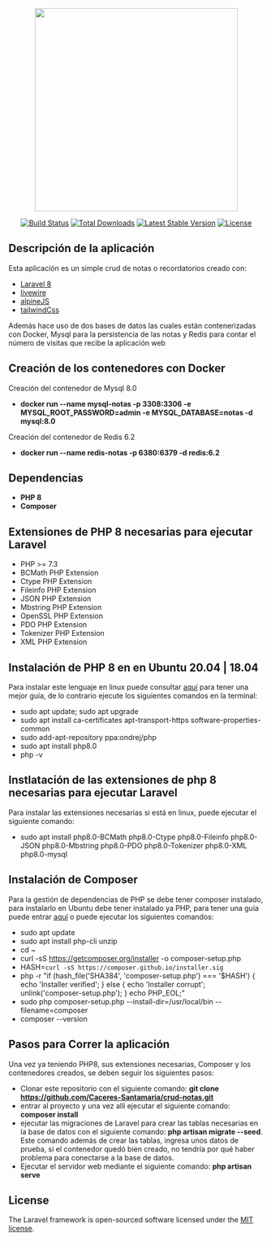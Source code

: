 <p align="center"><a href="https://laravel.com" target="_blank"><img src="https://raw.githubusercontent.com/laravel/art/master/logo-lockup/5%20SVG/2%20CMYK/1%20Full%20Color/laravel-logolockup-cmyk-red.svg" width="400"></a></p>

<p align="center">
<a href="https://travis-ci.org/laravel/framework"><img src="https://travis-ci.org/laravel/framework.svg" alt="Build Status"></a>
<a href="https://packagist.org/packages/laravel/framework"><img src="https://img.shields.io/packagist/dt/laravel/framework" alt="Total Downloads"></a>
<a href="https://packagist.org/packages/laravel/framework"><img src="https://img.shields.io/packagist/v/laravel/framework" alt="Latest Stable Version"></a>
<a href="https://packagist.org/packages/laravel/framework"><img src="https://img.shields.io/packagist/l/laravel/framework" alt="License"></a>
</p>

## Descripción de la aplicación

Esta aplicación es un simple crud de notas o recordatorios creado con:
- [Laravel 8](https://laravel.com/)
- [livewire](https://laravel-livewire.com/)
- [alpineJS](https://alpinejs.dev/)
- [tailwindCss](https://tailwindcss.com/)

Además hace uso de dos bases de datos las cuales están contenerizadas con Docker, Mysql para la persistencia de las notas y Redis para contar el número de visitas que recibe la aplicación web

## Creación de los contenedores con Docker

Creación del contenedor de Mysql 8.0
- **docker run --name mysql-notas -p 3308:3306 -e MYSQL_ROOT_PASSWORD=admin -e MYSQL_DATABASE=notas -d mysql:8.0**

Creación del contenedor de Redis 6.2
- **docker run --name redis-notas -p 6380:6379 -d redis:6.2**

## Dependencias

- **PHP 8**
- **Composer**

## Extensiones de PHP 8 necesarias para ejecutar Laravel

- PHP >= 7.3
- BCMath PHP Extension
- Ctype PHP Extension
- Fileinfo PHP Extension
- JSON PHP Extension
- Mbstring PHP Extension
- OpenSSL PHP Extension
- PDO PHP Extension
- Tokenizer PHP Extension
- XML PHP Extension

## Instalación de PHP 8 en en Ubuntu 20.04 | 18.04

Para instalar este lenguaje en linux puede consultar [aquí](https://ubunlog.com/php-8-0-instalar-lenguaje-en-ubuntu/) para tener una mejor guía, de lo contrario ejecute los siguientes comandos en la terminal:
- sudo apt update; sudo apt upgrade
- sudo apt install ca-certificates apt-transport-https software-properties-common
- sudo add-apt-repository ppa:ondrej/php
- sudo apt install php8.0
- php -v

## Instlatación de las extensiones de php 8 necesarias para ejecutar Laravel

Para instalar las extensiones necesarias si está en linux, puede ejecutar el siguiente comando:
- sudo apt install php8.0-BCMath php8.0-Ctype php8.0-Fileinfo php8.0-JSON php8.0-Mbstring php8.0-PDO php8.0-Tokenizer php8.0-XML php8.0-mysql

## Instalación de Composer 

Para la gestión de dependencias de PHP se debe tener composer instalado, para instalarlo en Ubuntu debe tener instalado ya PHP, para tener una guía puede entrar [aquí](https://www.digitalocean.com/community/tutorials/how-to-install-and-use-composer-on-ubuntu-20-04-es) o puede ejecutar los siguientes comandos:
- sudo apt update
- sudo apt install php-cli unzip
- cd ~
- curl -sS https://getcomposer.org/installer -o composer-setup.php
- HASH=`curl -sS https://composer.github.io/installer.sig`
- php -r "if (hash_file('SHA384', 'composer-setup.php') === '$HASH') { echo 'Installer verified'; } else { echo 'Installer corrupt'; unlink('composer-setup.php'); } echo PHP_EOL;"
- sudo php composer-setup.php --install-dir=/usr/local/bin --filename=composer
- composer --version

## Pasos para Correr la aplicación

Una vez ya teniendo PHP8, sus extensiones necesarias, Composer y los contenedores creados, se deben seguir los siguientes pasos:

- Clonar este repositorio con el siguiente comando: **git clone https://github.com/Caceres-Santamaria/crud-notas.git**
- entrar al proyecto y una vez allí ejecutar el siguiente comando: **composer install**
- ejecutar las migraciones de Laravel para crear las tablas necesarias en la base de datos con el siguiente comando: **php artisan migrate --seed**. Este comando además de crear las tablas, ingresa unos datos de prueba, si el contenedor quedó bien creado, no tendría por qué haber problema para conectarse a la base de datos.
- Ejecutar el servidor web mediante el siguiente comando: **php artisan serve**

## License

The Laravel framework is open-sourced software licensed under the [MIT license](https://opensource.org/licenses/MIT).
